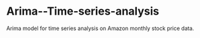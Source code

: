# Arima--Time-series-analysis
Arima model for time series analysis on Amazon monthly stock price data.
